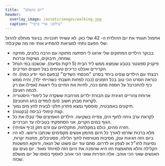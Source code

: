 ```yaml
---
title:  "יום מושלם"
header:
  overlay_image: /assets/images/walking.jpg
  caption: "צילום: אורי ברכר"
---
```


אתמול חגגתי את יום ההולדת ה- 42 שלי כאן. לא עשיתי תוכניות. בניגוד מוחלט להרגל שלי הפעם נתתי למציאות להפתיע אותי וזה מה שקיבלתי:
- בבוקר הילדים המתוקים שלי ארגנו לי הפתעה מתוקה עם הרבה בלונים, מוזיקה שמחה, חיבוקים, נשיקות וברכות.
- פיקניק ספונטני בטבע שנמצא ממש ליד הבית (5 דקות נסיעה). שכשכנו במי הנחל הקרירים ואכלנו כריכים טעימים בצל העצים הנדיבים.
- רבצתי עם הילדים וצפינו ביחד בסרט ״מכסחי השדים״ (בפעם המי יודע כמה). זה כנראה הסרט הכי טוב בכל הזמנים (ככה לפחות חשבתי כשהייתי ילד), והיה ממש כיף להתכרבל על הספה סתם ככה, לחיות את החיים בלי דאגות (אפילו אם רק לכמה רגעים).
- ארוחת צהריים חגיגית עם חבורת ילדים מורחבת ששקדה על לימודי היסטוריה לקראת מבחן חשוב (הם לומדים בחג החנונים).
- תיקונים באמבטיה, סופסוף נמצא פתרון חלקי לבעית לחץ מים נמוך.
- קצת קיפולי כביסה (בקטנה).
- לקראת ערב גיחה לחוף הים, צפייה בשקיעה. הילדים האמיצים שלי טבלו את כל הגוף במים הקרים, אני הסתפקתי בטבילה עד הברכיים.
- חזרה מהים, כולם במקלחות, מתקלחים עם זרם חזק (כיף אמיתי).
- מלא ברכות שזרמו לאורך כל היום מהמון אנשים מקסימים שכתבו וריגשו.
  לא היו ביום הזה חגיגות ענק, מסיבות מטורפות לתוך הלילה, פסטיבלים, מתנות יקרות, נסיעות לחו״ל או לצפון או לדרום.
  סתם עוד יום פשוט של הנאה, ודווקא הפשטות הקלילה והלא מתאמצת הזו היא שהפכה את היום הזה למיוחד מאוד. יום נעים עם האנשים שאני הכי אוהב. אלה הפירות שאני הכי אוהב לאסוף בסופו של יום מושלם שכזה.
